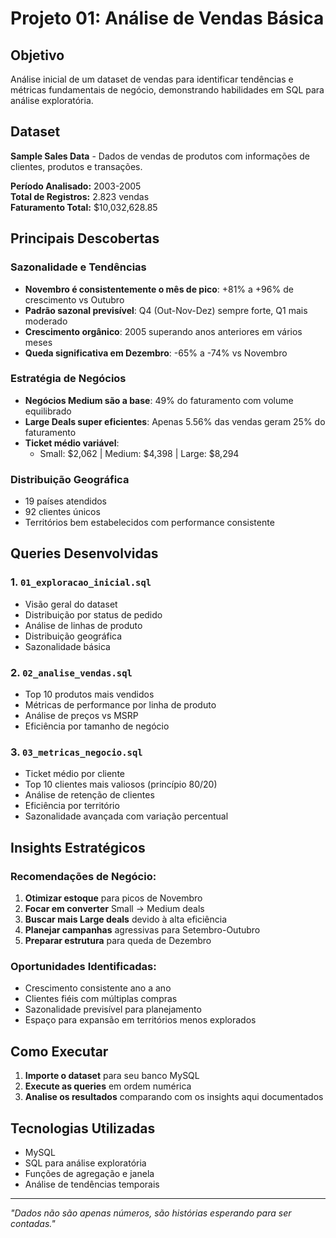 # Projeto 01: Análise de Vendas Básica

## Objetivo
Análise inicial de um dataset de vendas para identificar tendências e métricas fundamentais de negócio, demonstrando habilidades em SQL para análise exploratória.

## Dataset
**Sample Sales Data** - Dados de vendas de produtos com informações de clientes, produtos e transações.

**Período Analisado:** 2003-2005  
**Total de Registros:** 2.823 vendas  
**Faturamento Total:** $10,032,628.85

## Principais Descobertas

### Sazonalidade e Tendências
- **Novembro é consistentemente o mês de pico**: +81% a +96% de crescimento vs Outubro
- **Padrão sazonal previsível**: Q4 (Out-Nov-Dez) sempre forte, Q1 mais moderado
- **Crescimento orgânico**: 2005 superando anos anteriores em vários meses
- **Queda significativa em Dezembro**: -65% a -74% vs Novembro

### Estratégia de Negócios
- **Negócios Medium são a base**: 49% do faturamento com volume equilibrado
- **Large Deals super eficientes**: Apenas 5.56% das vendas geram 25% do faturamento
- **Ticket médio variável**: 
  - Small: $2,062 | Medium: $4,398 | Large: $8,294

### Distribuição Geográfica
- 19 países atendidos
- 92 clientes únicos
- Territórios bem estabelecidos com performance consistente

## Queries Desenvolvidas

### 1. `01_exploracao_inicial.sql`
- Visão geral do dataset
- Distribuição por status de pedido
- Análise de linhas de produto
- Distribuição geográfica
- Sazonalidade básica

### 2. `02_analise_vendas.sql`
- Top 10 produtos mais vendidos
- Métricas de performance por linha de produto
- Análise de preços vs MSRP
- Eficiência por tamanho de negócio

### 3. `03_metricas_negocio.sql`
- Ticket médio por cliente
- Top 10 clientes mais valiosos (princípio 80/20)
- Análise de retenção de clientes
- Eficiência por território
- Sazonalidade avançada com variação percentual

## Insights Estratégicos

### Recomendações de Negócio:
1. **Otimizar estoque** para picos de Novembro
2. **Focar em converter** Small → Medium deals
3. **Buscar mais Large deals** devido à alta eficiência
4. **Planejar campanhas** agressivas para Setembro-Outubro
5. **Preparar estrutura** para queda de Dezembro

### Oportunidades Identificadas:
- Crescimento consistente ano a ano
- Clientes fiéis com múltiplas compras
- Sazonalidade previsível para planejamento
- Espaço para expansão em territórios menos explorados

## Como Executar

1. **Importe o dataset** para seu banco MySQL
2. **Execute as queries** em ordem numérica
3. **Analise os resultados** comparando com os insights aqui documentados

## Tecnologias Utilizadas
- MySQL
- SQL para análise exploratória
- Funções de agregação e janela
- Análise de tendências temporais

---

*"Dados não são apenas números, são histórias esperando para ser contadas."*

